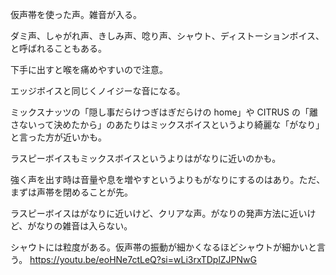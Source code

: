 仮声帯を使った声。雑音が入る。

ダミ声、しゃがれ声、きしみ声、唸り声、シャウト、ディストーションボイス、と呼ばれることもある。

下手に出すと喉を痛めやすいので注意。

エッジボイスと同じくノイジーな音になる。

ミックスナッツの「隠し事だらけつぎはぎだらけの home」や CITRUS の「離さないって決めたから」のあたりはミックスボイスというより綺麗な「がなり」と言った方が近いかも。

ラスピーボイスもミックスボイスというよりはがなりに近いのかも。

強く声を出す時は音量や息を増やすというよりもがなりにするのはあり。ただ、まずは声帯を閉めることが先。

ラスピーボイスはがなりに近いけど、クリアな声。がなりの発声方法に近いけど、がなりの雑音は入らない。

シャウトには粒度がある。仮声帯の振動が細かくなるほどシャウトが細かいと言う。
https://youtu.be/eoHNe7ctLeQ?si=wLi3rxTDplZJPNwG
